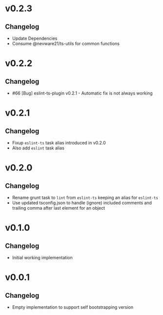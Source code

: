 
# v0.2.3

## Changelog

- Update Dependencies
- Consume @nevware21/ts-utils for common functions

# v0.2.2

## Changelog

- #66 [Bug] eslint-ts-plugin v0.2.1 - Automatic fix is not always working

# v0.2.1

## Changelog

- Fixup ```eslint-ts``` task alias introduced in v0.2.0
- Also add ```eslint``` task alias

# v0.2.0

## Changelog

- Rename grunt task to ```lint``` from ```eslint-ts``` keeping an alias for ```eslint-ts```
- Use updated tsconfig.json to handle (ignore) included comments and trailing comma after last element for an object

# v0.1.0

## Changelog

- Initial working implementation

# v0.0.1

## Changelog

- Empty implementation to support self bootstrapping version